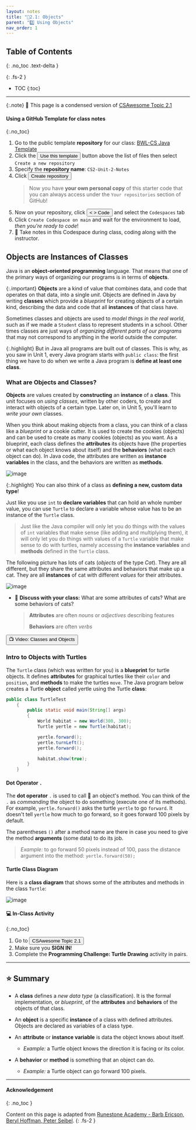 ```yaml
---
layout: notes
title: "📓2.1: Objects" 
parent: "2️⃣ Using Objects"
nav_order: 1
---
```


## Table of Contents
{: .no_toc .text-delta }

{: .fs-2 }
- TOC
{:toc}

---

{:.note}
📖 This page is a condensed version of [CSAwesome Topic 2.1](https://runestone.academy/ns/books/published/csawesome/Unit2-Using-Objects/topic-2-1-objects-intro-turtles.html?mode=browsing) 

#### Using a GitHub Template for class notes
{:.no_toc}

<div class="setup" markdown="block">

1. Go to the public template **repository** for our class: [BWL-CS Java Template](https://github.com/BWL-CS/java-template)
2. Click the <button type="button" name="button" class="btn btn-green">Use this template</button> button above the list of files then select `Create a new repository`
3. Specify the **repository name**: `CS2-Unit-2-Notes`
4. Click <button type="button" name="button" class="btn btn-green">Create repository</button>
    > Now you have **your own personal copy** of this starter code that you can always access under the `Your repositories` section of GitHub! 
5. Now on your repository, click <button type="button" name="button" class="btn btn-green"> < > Code </button> and select the `Codespaces` tab
6. Click `Create Codespace on main` and wait for the environment to load, _then you're ready to code_!
7. 📝 Take notes in this Codespace during class, coding along with the instructor.

</div>


## Objects are Instances of Classes

Java is an **object-oriented programming** language. That means that one of the primary ways of organizing our programs is in terms of **objects**. 

{:.important}
**Objects** are a kind of value that combines data, and code that operates on that data, into a single _unit_. Objects are defined in Java by writing **classes** which provide a _blueprint_ for creating objects of a certain kind, describing the data and code that all **instances** of that class have.

Sometimes classes and objects are used to _model things in the real world_, such as if we made a ``Student`` class to represent students in a school. Other times classes are just ways of _organizing different parts of our programs_ that may not correspond to anything in the world outside the computer.

{:.highlight} 
But in Java all programs are built out of classes. This is why, as you saw in Unit 1, every Java program starts with ``public class``: the first thing we have to do when we write a Java program is **define at least one class**.

### What are Objects and Classes?

**Objects** are values created by **constructing** an **instance** of a **class**. This unit focuses on _using classes_, written by other coders, to create and interact with objects of a certain type. Later on, in Unit 5, you'll learn to _write your own_ classes.

When you think about making objects from a class, you can think of a class like a _blueprint_ or a cookie cutter. It is used to create the cookies (objects) and can be used to create as many cookies (objects) as you want. As a blueprint, each class defines the **attributes** its objects have (the properties or what each object knows about itself) and the **behaviors** (what each object can do). In Java code, the attributes are written as **instance variables** in the class, and the behaviors are written as **methods**.

![image](figures/cookieCutterLabelled.png)

{:.highlight}
You can also think of a class as **defining a new, custom data type**! 

Just like you use ``int`` to **declare variables** that can hold an whole number value, you can use ``Turtle`` to declare a variable whose value has to be an instance of the ``Turtle`` class.

> Just like the Java compiler will only let you do things with the values of ``int`` variables that make sense (like adding and multiplying them), it will only let you do things with values of a ``Turtle`` variable that make sense to do with turtles, namely accessing the **instance variables** and **methods** defined in the ``Turtle`` class.

The following picture has lots of cats (_objects_ of the type _Cat_). They are all different, but they share the same attributes and behaviors that make up a cat. They are all **instances** of cat with different _values_ for their attributes.

![image](figures/catsLabelled.png)

<div class="task" markdown="block">

* 💬 **Discuss with your class:** What are some attributes of cats? What are some behaviors of cats?
    > **Attributes** are often _nouns_ or _adjectives_ describing features
    >
    > **Behaviors** are often _verbs_

</div>

<div><a href="https://www.youtube.com/watch?v=64DOwDu5SVo&list=PLHqz-wcqDQIEP6p1_0wOb9l9aQ0qFijrP&ab_channel=colleenlewis" target="_blank"><button type="button" name="button" class="btn btn-purple">📺 Video: Classes and Objects</button></a></div>

### Intro to Objects with Turtles

The `Turtle` class (which was written for you) is a **blueprint** for turtle objects. It defines **attributes** for graphical turtles like their `color` and `position`, and **methods** to make the turtles `move`. The Java program below creates a Turtle **object** called yertle using the Turtle **class**: 

```java
public class TurtleTest
    {
        public static void main(String[] args)
        {
            World habitat = new World(300, 300);
            Turtle yertle = new Turtle(habitat);

            yertle.forward();
            yertle.turnLeft();
            yertle.forward();

            habitat.show(true);
        }
    }
```

#### Dot Operator `.`

The **dot operator** `.` is used to call 📣 an object's method. You can think of the `.` as _commanding_ the object to do something (execute one of its methods). For example, ``yertle.forward()`` asks the turtle ``yertle`` to go ``forward``. It doesn't tell ``yertle`` how much to go forward, so it goes forward 100 pixels by default. 

The parentheses ``()`` after a method name are there in case you need to give the method **arguments** (some data) to do its job.

> _Example:_ to go forward 50 pixels instead of 100, pass the distance argument into the method: ``yertle.forward(50);`` 

#### Turtle Class Diagram

Here is a **class diagram** that shows some of the attributes and methods in the class ``Turtle``:

![image](figures/turtleUMLClassDiagram.png)

#### 💻 In-Class Activity
{:.no_toc}

<div class="task" markdown="block">

1. Go to <a href="https://runestone.academy/ns/books/published/csawesome/Unit2-Using-Objects/topic-2-1-objects-intro-turtles.html?mode=browsing"><button type="button" name="button" class="btn">CSAwesome Topic 2.1</button></a> 
2. Make sure you **SIGN IN**!
3. Complete the **Programming Challenge: Turtle Drawing** activity in pairs.

</div>


---

## ⭐️ Summary

- A **class** defines a _new data type_ (a classification). It is the formal implementation, or _blueprint_, of the **attributes** and **behaviors** of the objects of that class.

- An **object** is a specific **instance** of a class with defined attributes. Objects are declared as variables of a class type.

- An **attribute** or **instance variable** is data the object knows about itself.
    - _Example:_ a Turtle object knows the direction it is facing or its color.

- A **behavior** or **method** is something that an object can do.
    - _Example:_ a Turtle object can go forward 100 pixels.

---

#### Acknowledgement
{: .no_toc }

Content on this page is adapted from [Runestone Academy - Barb Ericson, Beryl Hoffman, Peter Seibel](https://runestone.academy/ns/books/published/csawesome/index.html?mode=browsing).
{: .fs-2 }
